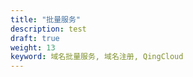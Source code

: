 ```yaml
---
title: "批量服务"
description: test
draft: true
weight: 13
keyword: 域名批量服务, 域名注册, QingCloud
---
```






